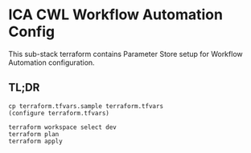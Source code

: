 # ICA CWL Workflow Automation Config

This sub-stack terraform contains Parameter Store setup for Workflow Automation configuration.

## TL;DR

```
cp terraform.tfvars.sample terraform.tfvars
(configure terraform.tfvars)

terraform workspace select dev
terraform plan
terraform apply
```
